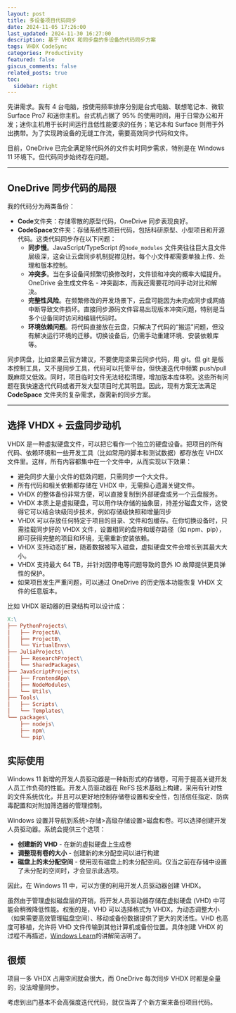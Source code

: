 ```yaml
---
layout: post
title: 多设备项目代码同步
date: 2024-11-05 17:26:00
last_updated: 2024-11-30 16:27:00
description: 基于 VHDX 和同步盘的多设备的代码同步方案
tags: VHDX CodeSync
categories: Productivity
featured: false
giscus_comments: false
related_posts: true
toc:
  sidebar: right
---
```


先讲需求。我有 4 台电脑，按使用频率排序分别是台式电脑、联想笔记本、微软 Surface Pro7 和迷你主机。台式机占据了 95% 的使用时间，用于日常办公和开发；迷你主机用于长时间运行且低性能要求的任务；笔记本和 Surface 则用于外出携带。为了实现跨设备的无缝工作流，需要高效同步代码和文件。

目前，OneDrive 已完全满足除代码外的文件实时同步需求，特别是在 Windows 11 环境下。但代码同步始终存在问题。

---

## OneDrive 同步代码的局限

我的代码分为两类备份：

- **Code**文件夹：存储零散的原型代码，OneDrive 同步表现良好。
- **CodeSpace**文件夹：存储系统性项目代码，包括科研原型、小型项目和开源代码。这类代码同步存在以下问题：
  - **同步慢**。JavaScript/TypeScript 的`node_modules` 文件夹往往巨大且文件层级深，这会让云盘同步机制捉襟见肘。每个小文件都需要单独上传、处理和版本控制。
  - **冲突多**。当在多设备间频繁切换修改时，文件锁和冲突的概率大幅提升。OneDrive 会生成文件名 - 冲突副本，而我还需要花时间手动对比和解决。
  - **完整性风险**。在频繁修改的开发场景下，云盘可能因为未完成同步或网络中断导致文件损坏。直接同步源码文件容易出现版本冲突问题，特别是当多个设备同时访问和编辑代码时。
  - **环境依赖问题**。将代码直接放在云盘，只解决了代码的“搬运”问题，但没有解决运行环境的迁移。切换设备后，仍需手动重建环境、安装依赖库等。

同步网盘，比如坚果云官方建议，不要使用坚果云同步代码，用 git。但 git 是版本控制工具，又不是同步工具，代码可以托管平台，但快速迭代中频繁 push/pull 既麻烦又低效。同时，项目临时文件无法轻松清理，增加版本库体积。这些所有问题在我快速迭代代码或者开发大型项目时尤其明显。因此，现有方案无法满足 **CodeSpace** 文件夹的复杂需求，亟需新的同步方案。

---

## 选择 VHDX + 云盘同步动机

VHDX 是一种虚拟硬盘文件，可以把它看作一个独立的硬盘设备。把项目的所有代码、依赖环境和一些开发工具（比如常用的脚本和测试数据）都存放在 VHDX 文件里。这样，所有内容都集中在一个文件中，从而实现以下效果：

- 避免同步大量小文件的低效问题，只需同步一个大文件。
- 所有代码和相关依赖都存储在 VHDX 中，无需担心遗漏关键文件。
- VHDX 的整体备份非常方便，可以直接复制到外部硬盘或另一个云盘服务。
- VHDX 本质上是虚拟硬盘，可以用作块存储的抽象层，持差分磁盘文件，这使得它可以结合块级同步技术，例如存储级快照和增量同步
- VHDX 可以存放任何特定于项目的目录、文件和包缓存。在你切换设备时，只需挂载同步好的 VHDX 文件，设置相同的盘符和缓存路径（如 npm、pip），即可获得完整的项目和环境，无需重新安装依赖。
- VHDX 支持动态扩展，随着数据被写入磁盘，虚拟硬盘文件会增长到其最大大小。
- VHDX 支持最大 64 TB，并针对因停电等问题导致的意外 IO 故障提供更具弹性的保护。
- 如果项目发生严重问题，可以通过 OneDrive 的历史版本功能恢复 VHDX 文件的任意版本。

比如 VHDX 驱动器的目录结构可以设计成：

```makefile
X:\
├── PythonProjects\
│   ├── ProjectA\
│   ├── ProjectB\
│   └── VirtualEnvs\
├── JuliaProjects\
│   ├── ResearchProject\
│   └── SharedPackages\
├── JavaScriptProjects\
│   ├── FrontendApp\
│   ├── NodeModules\
│   └── Utils\
├── Tools\
│   ├── Scripts\
│   └── Templates\
└── packages\
    ├── nodejs\
    ├── npm\
    └── pip\
```

## 实际使用

Windows 11 新增的开发人员驱动器是一种新形式的存储卷，可用于提高关键开发人员工作负荷的性能。开发人员驱动器在 ReFS 技术基础上构建，采用有针对性的文件系统优化，并且可以更好地控制存储卷设置和安全性，包括信任指定、防病毒配置和对附加筛选器的管理控制。

Windows 设置并导航到系统>存储>高级存储设置>磁盘和卷。可以选择创建开发人员驱动器。系统会提供三个选项：

- **创建新的 VHD** - 在新的虚拟硬盘上生成卷
- **调整现有卷的大小** - 创建新的未分配空间以进行构建
- **磁盘上的未分配空间** - 使用现有磁盘上的未分配空间。仅当之前在存储中设置了未分配的空间时，才会显示此选项。

因此，在 Windows 11 中，可以方便的利用开发人员驱动器创建 VHDX。

虽然由于管理虚拟磁盘层的开销，将开发人员驱动器存储在虚拟硬盘 (VHD) 中可能会稍微降低性能。权衡的是，VHD 可以选择格式为 VHDX，为动态调整大小（如果需要高效管理磁盘空间）、移动或备份数据提供了更大的灵活性。VHD 也高度可移植，允许将 VHD 文件传输到其他计算机或备份位置。具体创建 VHDX 的过程不再描述，[Windows Learn](https://learn.microsoft.com/zh-cn/windows/dev-drive/)的讲解简洁明了。

## 很烦

项目一多 VHDX 占用空间就会很大，而 OneDrive 每次同步 VHDX 时都是全量的，没法增量同步。

考虑到出门基本不会高强度迭代代码，就仅当弄了个新方案来备份项目代码。
